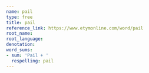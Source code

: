 ```yaml
---
name: pail
type: free
title: pail
reference_link: https://www.etymonline.com/word/pail
root_name: 
root_language: 
denotation: 
word_sums:
- sum: 'Pail + '
  respelling: pail
---
```

